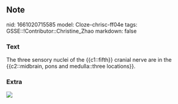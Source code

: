 ## Note
nid: 1661020715585
model: Cloze-chrisc-ff04e
tags: GSSE::!Contributor::Christine_Zhao
markdown: false

### Text
<div>
  <div>
    <div>
      <div>
        The three sensory nuclei of the {{c1::fifth}} cranial nerve
        are in the {{c2::midbrain, pons and medulla::three
        locations}}.
      </div>
    </div>
  </div>
</div>

### Extra
<img src="paste-11df5d405dc6b0fc7a7d01af9068674e3cf57ec3.jpg">
